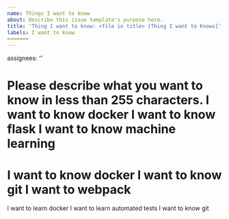 ```yaml
---
name: Things I want to know
about: Describe this issue template's purpose here.
title: 'Thing I want to know: <file in title> [Thing I want to Knows]'
labels: I want to know
=======
---
```

assignees: ''

Please describe what you want to know in less than 255 characters.
I want to know docker
I want to know flask
I want to know machine learning
=======
I want to know docker
I want to know git
I want to webpack
=======
I want to learn docker 
I want to learn automated tests 
I want to know git
